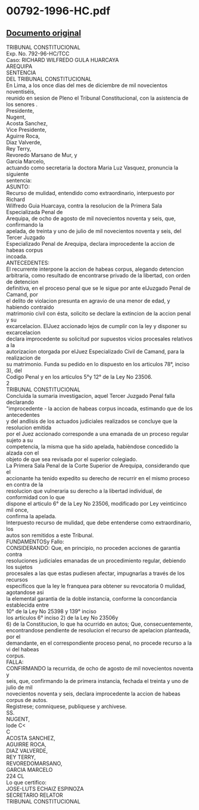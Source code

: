 
00792-1996-HC.pdf
=================
  
[Documento original](https://tc.gob.pe/jurisprudencia/1997/00792-1996-HC.pdf)  
---  
TRIBUNAL CONSTITUCIONAL  
Exp. No. 792-96-HC/TCC  
Caso: RICHARD WILFREDO GULA HUARCAYA  
AREQUIPA  
SENTENCIA  
DEL TRIBUNAL CONSTITUCIONAL  
En Lima, a los once dias del mes de diciembre de mil novecientos noventiséis,  
reunido en sesion de Pleno el Tribunal Constitucional, con la asistencia de los senores .  
Presidente,  
Nugent,  
Acosta Sanchez,  
Vice Presidente,  
Aguirre Roca,  
Diaz Valverde,  
Rey Terry,  
Revoredo Marsano de Mur, y  
Garcia Marcelo,  
actuando como secretaria la doctora Maria Luz Vasquez, pronuncia la siguiente  
sentencia:  
ASUNTO:  
Recurso de mulidad, entendido como extraordinario, interpuesto por Richard  
Wilfredo Guia Huarcaya, contra la resolucion de la Primera Sala Especializada Penal de  
Arequipa, de ocho de agosto de mil novecientos noventa y seis, que, confirmando la  
apelada, de treinta y uno de julio de mil novecientos noventa y seis, del Tercer Juzgado  
Especializado Penal de Arequipa, declara improcedente la accion de habeas corpus  
incoada.  
ANTECEDENTES:  
El recurrente interpone la accion de habeas corpus, alegando detencion  
arbitraria, como resultado de encontrarse privado de la libertad, con orden de detencion  
definitiva, en el proceso penal que se le sigue por ante elJuzgado Penal de Camand, por  
el delito de violacion presunta en agravio de una menor de edad, y habiendo contraido  
matrimonio civil con ésta, solicito se declare la extincion de la accion penal y su  
excarcelacion. ElJuez accionado lejos de cumplir con la ley y disponer su excarcelacion  
declara improcedente su solicitud por supuestos vicios procesales relativos a la  
autorizacion otorgada por elJuez Especializado Civil de Camand, para la realizacion de  
su matrimonio. Funda su pedido en lo dispuesto en los articulos 78°, inciso 3), del  
Codigo Penal y en los articulos 5°y 12° de la Ley No 23506.  
2  
TRIBUNAL CONSTITUCIONAL  
Concluida la sumaria investigacion, aquel Tercer Juzgado Penal falla declarando  
"improcedente - la accion de habeas corpus incoada, estimando que de los antecedentes  
y del andlisis de los actuados judiciales realizados se concluye que la resolucion emitida  
por el Juez accionado corresponde a una emanada de un proceso regular sujeto a su  
competencia, la misma que ha sido apelada, habièndose concedido la alzada con el  
objeto de que sea revisada por el superior colegiado.  
La Primera Sala Penal de la Corte Superior de Arequipa, considerando que el  
accionante ha tenido expedito su derecho de recurrir en el mismo proceso en contra de la  
resolucion que vulneraria su derecho a la libertad individual, de conformidad con lo que  
dispone el articulo 6° de la Ley No 23506, modificado por Ley veinticinco mil once,  
confirma la apelada.  
Interpuesto recurso de mulidad, que debe entenderse como extraordinario, los  
autos son remitidos a este Tribunal.  
FUNDAMENTOSy Fallo:  
CONSIDERANDO: Que, en principio, no proceden acciones de garantia contra  
resoluciones judiciales emanadas de un procedimiento regular, debiendo los sujetos  
procesales a las que estas pudiesen afectar, impugnarlas a través de los recursos  
especificos que la ley le franquea para obtener su revocatoria 0 mulidad, agotandose asi  
la elemental garantia de la doble instancia, conforme la concordancia establecida entre  
10° de la Ley No 25398 y 139° inciso  
los articulos 6° inciso 2) de la Ley No 23506y  
6) de la Constitucion, lo que ha ocurrido en autos; Que, consecuentemente,  
encontrandose pendiente de resolucion el recurso de apelacion planteada, por el  
demandante, en el correspondiente proceso penal, no procede recurso a la vi del habeas  
corpus.  
FALLA:  
CONFIRMANDO la recurrida, de ocho de agosto de mil novecientos noventa y  
seis, que, confirmando la de primera instancia, fechada el treinta y uno de julio de mil  
novecientos noventa y seis, declara improcedente la accion de habeas corpus de autos.  
Registrese; comniquese, publiquese y archivese.  
SS.  
NUGENT,  
lode C<  
C  
ACOSTA SANCHEZ,  
AGUIRRE ROCA,  
DIAZ VALVERDE,  
REY TERRY,  
REVOREDOMARSANO,  
GARCIA MARCELO  
224 CL  
Lo que certifico:  
JOSE-LUTS ECHAIZ ESPINOZA  
SECRETARIO RELATOR  
TRIBUNAL CONSTITUCIONAL